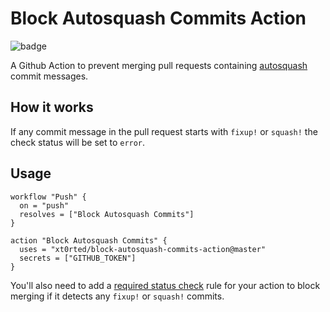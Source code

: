 # Block Autosquash Commits Action

![badge](https://action-badges.now.sh/xt0rted/block-autosquash-commits-action)

A Github Action to prevent merging pull requests containing [autosquash](https://git-scm.com/docs/git-rebase#git-rebase---autosquash) commit messages.

## How it works

If any commit message in the pull request starts with `fixup!` or `squash!` the check status will be set to `error`.

## Usage

```workflow
workflow "Push" {
  on = "push"
  resolves = ["Block Autosquash Commits"]
}

action "Block Autosquash Commits" {
  uses = "xt0rted/block-autosquash-commits-action@master"
  secrets = ["GITHUB_TOKEN"]
}
```

You'll also need to add a [required status check](https://help.github.com/en/articles/enabling-required-status-checks) rule for your action to block merging if it detects any `fixup!` or `squash!` commits.
